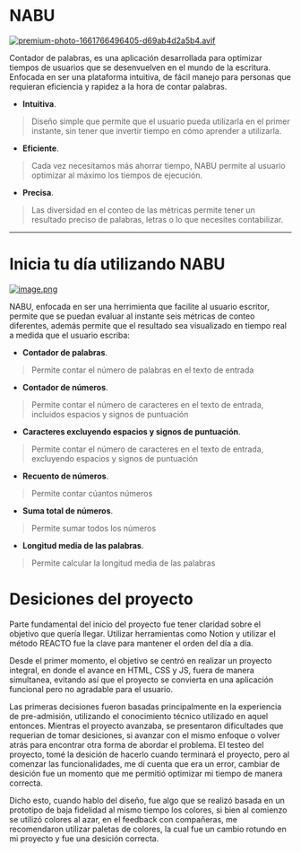 # NABU


[![premium-photo-1661766496405-d69ab4d2a5b4.avif](https://i.postimg.cc/bw2jzWfy/premium-photo-1661766496405-d69ab4d2a5b4.avif)](https://postimg.cc/NKYnDN0S)



Contador de palabras, es una aplicación desarrollada para optimizar tiempos de usuarios que se desenvuelven en el mundo de la escritura.
Enfocada en ser una plataforma intuitiva, de fácil manejo para personas que requieran eficiencia y rapidez a la hora de contar palabras.




* **Intuitiva**.
> Diseño simple que permite que el usuario pueda utilizarla en el primer instante, sin tener que invertir tiempo en cómo aprender a utilizarla.
* **Eficiente**.
> Cada vez necesitamos más ahorrar tiempo, NABU permite al usuario optimizar al máximo los tiempos de ejecución. 
* **Precisa**.
> Las diversidad en el conteo de las métricas permite tener un resultado preciso de palabras, letras o lo que necesites contabilizar. 

***
# Inicia tu día utilizando NABU


[![image.png](https://i.postimg.cc/XNdLb0JN/image.png)](https://postimg.cc/NLGm6SmZ)

NABU, enfocada en ser una herrimienta que facilite al usuario escritor, permite que se puedan evaluar al instante seis métricas de conteo diferentes, además permite que el resultado sea visualizado en tiempo real a medida que el usuario escriba:

* **Contador de palabras**.
> Permite contar el número de palabras en el texto de entrada

* **Contador de números**.
> Permite contar el número de caracteres en el texto de entrada, incluidos espacios y signos de puntuación

* **Caracteres excluyendo espacios y signos de puntuación**.
> Permite contar el número de caracteres en el texto de entrada, excluyendo espacios y signos de puntuación

* **Recuento de números**.
>Permite contar cúantos números

* **Suma total de números**.
> Permite sumar todos los números

* **Longitud media de las palabras**.
> Permite calcular la longitud media de las palabras

# Desiciones del proyecto
Parte fundamental del inicio del proyecto fue tener claridad sobre el objetivo que quería llegar. Utilizar herramientas como Notion y utilizar el método REACTO fue la clave para mantener el orden del día a día.

Desde el primer momento, el objetivo se centró en realizar un proyecto integral, en donde el avance en HTML, CSS y JS, fuera de manera simultanea, evitando así que el proyecto se convierta en una aplicación funcional pero no agradable para el usuario.

Las primeras decisiones fueron basadas principalmente en la experiencia de pre-admisión, utilizando el conocimiento técnico utilizado en aquel entonces. 
Mientras el proyecto avanzaba, se presentaron dificultades que requerian de tomar desiciones, si avanzar con el mismo enfoque o volver atrás para encontrar otra forma de abordar el problema.
El testeo del proyecto, tomé la desición de hacerlo cuando terminará el proyecto, pero al comenzar las funcionalidades, me dí cuenta que era un error, cambiar de desición fue un momento que me permitió optimizar mi tiempo de manera correcta.

Dicho esto, cuando hablo del diseño, fue algo que se realizó basada en un prototipo de baja fidelidad al mismo tiempo los colores, si bien al comienzo se utilizó colores al azar, en el feedback con compañeras, me recomendaron utilizar paletas de colores, la cual fue un cambio rotundo en mi proyecto y fue una desición correcta.



